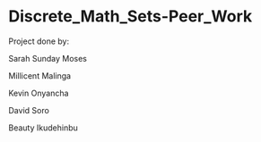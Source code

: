 # Discrete_Math_Sets-Peer_Work

Project done by:

Sarah Sunday Moses

Millicent Malinga

Kevin Onyancha

David Soro

Beauty Ikudehinbu
